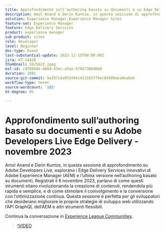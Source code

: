 ```yaml
---
title: Approfondimento sull’authoring basato su documenti e su Edge Delivery
description: Amol Anand e Darin Kuntze, in questa sessione di approfondimento su Adobe Developers Live, esplorano i Edge Delivery Services innovativi di Adobe Experience Manager (AEM) e l’ultima versione nell’authoring basato su documenti. Registrati il 6 novembre 2023, parlano di come questi strumenti stiano rivoluzionando la creazione di contenuti, rendendola più rapida e semplice, e di come stimolare il coinvolgimento e la conversione con l’ottimizzazione continua. Questa sessione è perfetta per gli sviluppatori che desiderano migliorare le proprie strategie di sviluppo web utilizzando l’API GraphQL dell’AEM e altri strumenti flessibili.
solution: Experience Manager,Experience Manager Sites
feature-set: Experience Manager
feature: Edge Delivery Services
product: experience manager
sub-product: sites
role: Developer
level: Beginner
doc-type: Event
last-substantial-update: 2023-11-15T00:00:00Z
jira: KT-14420
thumbnail: 3425622.jpeg
exl-id: c9f694de-d684-43ec-a5ae-570d738b4bb0
duration: 2881
source-git-commit: 9a297cda953d4414131657f9ac84580aea0eabeb
workflow-type: tm+mt
source-wordcount: '185'
ht-degree: 0%

---
```


# Approfondimento sull’authoring basato su documenti e su Adobe Developers Live Edge Delivery - novembre 2023

Amol Anand e Darin Kuntze, in questa sessione di approfondimento su Adobe Developers Live, esplorano i Edge Delivery Services innovativi di Adobe Experience Manager (AEM) e l’ultima versione nell’authoring basato su documenti. Registrati il 6 novembre 2023, parlano di come questi strumenti stiano rivoluzionando la creazione di contenuti, rendendola più rapida e semplice, e di come stimolare il coinvolgimento e la conversione con l’ottimizzazione continua. Questa sessione è perfetta per gli sviluppatori che desiderano migliorare le proprie strategie di sviluppo web utilizzando l’API GraphQL dell’AEM e altri strumenti flessibili.

Continua la conversazione in [Experience League Communities](https://adobe.ly/46KMTsh).

>[!VIDEO](https://video.tv.adobe.com/v/3425622/?learn=on)
